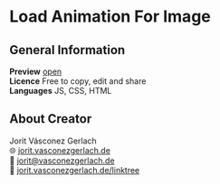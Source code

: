 # Load Animation For Image
## General Information
**Preview** [open](https://jorit.vasconezgerlach.de/host/load-animation-for-image-git/)\
**Licence** Free to copy, edit and share\
**Languages** JS, CSS, HTML

## About Creator
Jorit Vásconez Gerlach\
🌐 [jorit.vasconezgerlach.de](https://jorit.vasconezgerlach.de)\
📧 [jorit@vasconezgerlach.de](mailto:jorit@vasconezgerlach.de)\
🔗 [jorit.vasconezgerlach.de/linktree](https://jorit.vasconezgerlach.de/linktree)

